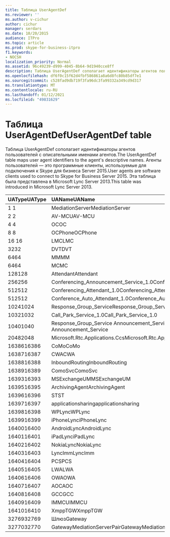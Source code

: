 ```yaml
---
title: Таблица UserAgentDef
ms.reviewer: ''
ms.author: v-cichur
author: cichur
manager: serdars
ms.date: 10/20/2015
audience: ITPro
ms.topic: article
ms.prod: skype-for-business-itpro
f1.keywords:
- NOCSH
localization_priority: Normal
ms.assetid: 96c49239-d999-4045-8b64-9d1940cce8ff
description: Таблица UserAgentDef сополагает идентификаторы агентов пользователей с описательными именами агентов. Агенты пользователей — это программные клиенты, используемые для подключения к Skype для бизнеса Server 2015. Эта таблица была представлена в Microsoft Lync Server 2013.
ms.openlocfilehash: df6f0c15f62d4fbf586861a8a6d8fc80b85df7e1
ms.sourcegitcommit: c528fad9db719f3fa96dc3fa99332a349cd9d317
ms.translationtype: MT
ms.contentlocale: ru-RU
ms.lasthandoff: 01/12/2021
ms.locfileid: "49831629"
---
```

# <a name="useragentdef-table"></a><span data-ttu-id="daeb9-105">Таблица UserAgentDef</span><span class="sxs-lookup"><span data-stu-id="daeb9-105">UserAgentDef table</span></span>
 
<span data-ttu-id="daeb9-106">Таблица UserAgentDef сополагает идентификаторы агентов пользователей с описательными именами агентов.</span><span class="sxs-lookup"><span data-stu-id="daeb9-106">The UserAgentDef table maps user agent identifiers to the agent's descriptive names.</span></span> <span data-ttu-id="daeb9-107">Агенты пользователей — это программные клиенты, используемые для подключения к Skype для бизнеса Server 2015.</span><span class="sxs-lookup"><span data-stu-id="daeb9-107">User agents are software clients used to connect to Skype for Business Server 2015.</span></span> <span data-ttu-id="daeb9-108">Эта таблица была представлена в Microsoft Lync Server 2013.</span><span class="sxs-lookup"><span data-stu-id="daeb9-108">This table was introduced in Microsoft Lync Server 2013.</span></span>
  
|<span data-ttu-id="daeb9-109">**UAType**</span><span class="sxs-lookup"><span data-stu-id="daeb9-109">**UAType**</span></span>|<span data-ttu-id="daeb9-110">**UAName**</span><span class="sxs-lookup"><span data-stu-id="daeb9-110">**UAName**</span></span>|<span data-ttu-id="daeb9-111">**UACategory**</span><span class="sxs-lookup"><span data-stu-id="daeb9-111">**UACategory**</span></span>|
|:-----|:-----|:-----|
|<span data-ttu-id="daeb9-112">1 </span><span class="sxs-lookup"><span data-stu-id="daeb9-112">1</span></span>  <br/> |<span data-ttu-id="daeb9-113">MediationServer</span><span class="sxs-lookup"><span data-stu-id="daeb9-113">MediationServer</span></span>  <br/> |<span data-ttu-id="daeb9-114">MediationServer</span><span class="sxs-lookup"><span data-stu-id="daeb9-114">MediationServer</span></span>  <br/> |
|<span data-ttu-id="daeb9-115">2 </span><span class="sxs-lookup"><span data-stu-id="daeb9-115">2</span></span>  <br/> |<span data-ttu-id="daeb9-116">AV-MCU</span><span class="sxs-lookup"><span data-stu-id="daeb9-116">AV-MCU</span></span>  <br/> |<span data-ttu-id="daeb9-117">AV-MCU</span><span class="sxs-lookup"><span data-stu-id="daeb9-117">AV-MCU</span></span>  <br/> |
|<span data-ttu-id="daeb9-118">4 </span><span class="sxs-lookup"><span data-stu-id="daeb9-118">4</span></span>  <br/> |<span data-ttu-id="daeb9-119">OC</span><span class="sxs-lookup"><span data-stu-id="daeb9-119">OC</span></span>  <br/> |<span data-ttu-id="daeb9-120">OC</span><span class="sxs-lookup"><span data-stu-id="daeb9-120">OC</span></span>  <br/> |
|<span data-ttu-id="daeb9-121">8 </span><span class="sxs-lookup"><span data-stu-id="daeb9-121">8</span></span>  <br/> |<span data-ttu-id="daeb9-122">OCPhone</span><span class="sxs-lookup"><span data-stu-id="daeb9-122">OCPhone</span></span>  <br/> |<span data-ttu-id="daeb9-123">OCPhone</span><span class="sxs-lookup"><span data-stu-id="daeb9-123">OCPhone</span></span>  <br/> |
|<span data-ttu-id="daeb9-124">16 </span><span class="sxs-lookup"><span data-stu-id="daeb9-124">16</span></span>  <br/> |<span data-ttu-id="daeb9-125">LMC</span><span class="sxs-lookup"><span data-stu-id="daeb9-125">LMC</span></span>  <br/> |<span data-ttu-id="daeb9-126">LMC</span><span class="sxs-lookup"><span data-stu-id="daeb9-126">LMC</span></span>  <br/> |
|<span data-ttu-id="daeb9-127">32</span><span class="sxs-lookup"><span data-stu-id="daeb9-127">32</span></span>  <br/> |<span data-ttu-id="daeb9-128">DVT</span><span class="sxs-lookup"><span data-stu-id="daeb9-128">DVT</span></span>  <br/> |<span data-ttu-id="daeb9-129">DVT</span><span class="sxs-lookup"><span data-stu-id="daeb9-129">DVT</span></span>  <br/> |
|<span data-ttu-id="daeb9-130">64</span><span class="sxs-lookup"><span data-stu-id="daeb9-130">64</span></span>  <br/> |<span data-ttu-id="daeb9-131">MM</span><span class="sxs-lookup"><span data-stu-id="daeb9-131">MM</span></span>  <br/> |<span data-ttu-id="daeb9-132">MM</span><span class="sxs-lookup"><span data-stu-id="daeb9-132">MM</span></span>  <br/> |
|<span data-ttu-id="daeb9-133">64</span><span class="sxs-lookup"><span data-stu-id="daeb9-133">64</span></span>  <br/> |<span data-ttu-id="daeb9-134">MC</span><span class="sxs-lookup"><span data-stu-id="daeb9-134">MC</span></span>  <br/> |<span data-ttu-id="daeb9-135">MM</span><span class="sxs-lookup"><span data-stu-id="daeb9-135">MM</span></span>  <br/> |
|<span data-ttu-id="daeb9-136">128</span><span class="sxs-lookup"><span data-stu-id="daeb9-136">128</span></span>  <br/> |<span data-ttu-id="daeb9-137">Attendant</span><span class="sxs-lookup"><span data-stu-id="daeb9-137">Attendant</span></span>  <br/> |<span data-ttu-id="daeb9-138">Attendant</span><span class="sxs-lookup"><span data-stu-id="daeb9-138">Attendant</span></span>  <br/> |
|<span data-ttu-id="daeb9-139">256</span><span class="sxs-lookup"><span data-stu-id="daeb9-139">256</span></span>  <br/> |<span data-ttu-id="daeb9-140">Conferencing_Announcement_Service_1.0</span><span class="sxs-lookup"><span data-stu-id="daeb9-140">Conferencing_Announcement_Service_1.0</span></span>  <br/> |<span data-ttu-id="daeb9-141">CAS</span><span class="sxs-lookup"><span data-stu-id="daeb9-141">CAS</span></span>  <br/> |
|<span data-ttu-id="daeb9-142">512</span><span class="sxs-lookup"><span data-stu-id="daeb9-142">512</span></span>  <br/> |<span data-ttu-id="daeb9-143">Conferencing_Attendant_1.0</span><span class="sxs-lookup"><span data-stu-id="daeb9-143">Conferencing_Attendant_1.0</span></span>  <br/> |<span data-ttu-id="daeb9-144">CAA</span><span class="sxs-lookup"><span data-stu-id="daeb9-144">CAA</span></span>  <br/> |
|<span data-ttu-id="daeb9-145">512</span><span class="sxs-lookup"><span data-stu-id="daeb9-145">512</span></span>  <br/> |<span data-ttu-id="daeb9-146">Conference_Auto_Attendant_1.0</span><span class="sxs-lookup"><span data-stu-id="daeb9-146">Conference_Auto_Attendant_1.0</span></span>  <br/> |<span data-ttu-id="daeb9-147">CAA</span><span class="sxs-lookup"><span data-stu-id="daeb9-147">CAA</span></span>  <br/> |
|<span data-ttu-id="daeb9-148">1024</span><span class="sxs-lookup"><span data-stu-id="daeb9-148">1024</span></span>  <br/> |<span data-ttu-id="daeb9-149">Response_Group_Service</span><span class="sxs-lookup"><span data-stu-id="daeb9-149">Response_Group_Service</span></span>  <br/> |<span data-ttu-id="daeb9-150">RGS</span><span class="sxs-lookup"><span data-stu-id="daeb9-150">RGS</span></span>  <br/> |
|<span data-ttu-id="daeb9-151">1032</span><span class="sxs-lookup"><span data-stu-id="daeb9-151">1032</span></span>  <br/> |<span data-ttu-id="daeb9-152">Call_Park_Service_1.0</span><span class="sxs-lookup"><span data-stu-id="daeb9-152">Call_Park_Service_1.0</span></span>  <br/> |<span data-ttu-id="daeb9-153">CPS</span><span class="sxs-lookup"><span data-stu-id="daeb9-153">CPS</span></span>  <br/> |
|<span data-ttu-id="daeb9-154">1040</span><span class="sxs-lookup"><span data-stu-id="daeb9-154">1040</span></span>  <br/> |<span data-ttu-id="daeb9-155">Response_Group_Service Announcement_Service</span><span class="sxs-lookup"><span data-stu-id="daeb9-155">Response_Group_Service Announcement_Service</span></span>  <br/> |<span data-ttu-id="daeb9-156">AS</span><span class="sxs-lookup"><span data-stu-id="daeb9-156">AS</span></span>  <br/> |
|<span data-ttu-id="daeb9-157">2048</span><span class="sxs-lookup"><span data-stu-id="daeb9-157">2048</span></span>  <br/> |<span data-ttu-id="daeb9-158">Microsoft.Rtc.Applications.Ccs</span><span class="sxs-lookup"><span data-stu-id="daeb9-158">Microsoft.Rtc.Applications.Ccs</span></span>  <br/> |<span data-ttu-id="daeb9-159">CCS</span><span class="sxs-lookup"><span data-stu-id="daeb9-159">CCS</span></span>  <br/> |
|<span data-ttu-id="daeb9-160">16386</span><span class="sxs-lookup"><span data-stu-id="daeb9-160">16386</span></span>  <br/> |<span data-ttu-id="daeb9-161">CoMo</span><span class="sxs-lookup"><span data-stu-id="daeb9-161">CoMo</span></span>  <br/> |<span data-ttu-id="daeb9-162">CoMo</span><span class="sxs-lookup"><span data-stu-id="daeb9-162">CoMo</span></span>  <br/> |
|<span data-ttu-id="daeb9-163">16387</span><span class="sxs-lookup"><span data-stu-id="daeb9-163">16387</span></span>  <br/> |<span data-ttu-id="daeb9-164">CWA</span><span class="sxs-lookup"><span data-stu-id="daeb9-164">CWA</span></span>  <br/> |<span data-ttu-id="daeb9-165">CWA</span><span class="sxs-lookup"><span data-stu-id="daeb9-165">CWA</span></span>  <br/> |
|<span data-ttu-id="daeb9-166">16388</span><span class="sxs-lookup"><span data-stu-id="daeb9-166">16388</span></span>  <br/> |<span data-ttu-id="daeb9-167">InboundRouting</span><span class="sxs-lookup"><span data-stu-id="daeb9-167">InboundRouting</span></span>  <br/> |<span data-ttu-id="daeb9-168">InboundRouting</span><span class="sxs-lookup"><span data-stu-id="daeb9-168">InboundRouting</span></span>  <br/> |
|<span data-ttu-id="daeb9-169">16389</span><span class="sxs-lookup"><span data-stu-id="daeb9-169">16389</span></span>  <br/> |<span data-ttu-id="daeb9-170">ComoSvc</span><span class="sxs-lookup"><span data-stu-id="daeb9-170">ComoSvc</span></span>  <br/> |<span data-ttu-id="daeb9-171">ComoSvc</span><span class="sxs-lookup"><span data-stu-id="daeb9-171">ComoSvc</span></span>  <br/> |
|<span data-ttu-id="daeb9-172">16393</span><span class="sxs-lookup"><span data-stu-id="daeb9-172">16393</span></span>  <br/> |<span data-ttu-id="daeb9-173">MSExchangeUM</span><span class="sxs-lookup"><span data-stu-id="daeb9-173">MSExchangeUM</span></span>  <br/> |<span data-ttu-id="daeb9-174">ExUM</span><span class="sxs-lookup"><span data-stu-id="daeb9-174">ExUM</span></span>  <br/> |
|<span data-ttu-id="daeb9-175">16395</span><span class="sxs-lookup"><span data-stu-id="daeb9-175">16395</span></span>  <br/> |<span data-ttu-id="daeb9-176">ArchivingAgent</span><span class="sxs-lookup"><span data-stu-id="daeb9-176">ArchivingAgent</span></span>  <br/> |<span data-ttu-id="daeb9-177">ARCHAGENT</span><span class="sxs-lookup"><span data-stu-id="daeb9-177">ARCHAGENT</span></span>  <br/> |
|<span data-ttu-id="daeb9-178">16396</span><span class="sxs-lookup"><span data-stu-id="daeb9-178">16396</span></span>  <br/> |<span data-ttu-id="daeb9-179">ST</span><span class="sxs-lookup"><span data-stu-id="daeb9-179">ST</span></span>  <br/> |<span data-ttu-id="daeb9-180">ST</span><span class="sxs-lookup"><span data-stu-id="daeb9-180">ST</span></span>  <br/> |
|<span data-ttu-id="daeb9-181">16397</span><span class="sxs-lookup"><span data-stu-id="daeb9-181">16397</span></span>  <br/> |<span data-ttu-id="daeb9-182">applicationsharing</span><span class="sxs-lookup"><span data-stu-id="daeb9-182">applicationsharing</span></span>  <br/> |<span data-ttu-id="daeb9-183">ASMCU</span><span class="sxs-lookup"><span data-stu-id="daeb9-183">ASMCU</span></span>  <br/> |
|<span data-ttu-id="daeb9-184">16398</span><span class="sxs-lookup"><span data-stu-id="daeb9-184">16398</span></span>  <br/> |<span data-ttu-id="daeb9-185">WPLync</span><span class="sxs-lookup"><span data-stu-id="daeb9-185">WPLync</span></span>  <br/> |<span data-ttu-id="daeb9-186">WPLync</span><span class="sxs-lookup"><span data-stu-id="daeb9-186">WPLync</span></span>  <br/> |
|<span data-ttu-id="daeb9-187">16399</span><span class="sxs-lookup"><span data-stu-id="daeb9-187">16399</span></span>  <br/> |<span data-ttu-id="daeb9-188">iPhoneLync</span><span class="sxs-lookup"><span data-stu-id="daeb9-188">iPhoneLync</span></span>  <br/> |<span data-ttu-id="daeb9-189">iPhoneLync</span><span class="sxs-lookup"><span data-stu-id="daeb9-189">iPhoneLync</span></span>  <br/> |
|<span data-ttu-id="daeb9-190">16400</span><span class="sxs-lookup"><span data-stu-id="daeb9-190">16400</span></span>  <br/> |<span data-ttu-id="daeb9-191">AndroidLync</span><span class="sxs-lookup"><span data-stu-id="daeb9-191">AndroidLync</span></span>  <br/> |<span data-ttu-id="daeb9-192">AndroidLync</span><span class="sxs-lookup"><span data-stu-id="daeb9-192">AndroidLync</span></span>  <br/> |
|<span data-ttu-id="daeb9-193">16401</span><span class="sxs-lookup"><span data-stu-id="daeb9-193">16401</span></span>  <br/> |<span data-ttu-id="daeb9-194">iPadLync</span><span class="sxs-lookup"><span data-stu-id="daeb9-194">iPadLync</span></span>  <br/> |<span data-ttu-id="daeb9-195">iPadLync</span><span class="sxs-lookup"><span data-stu-id="daeb9-195">iPadLync</span></span>  <br/> |
|<span data-ttu-id="daeb9-196">16402</span><span class="sxs-lookup"><span data-stu-id="daeb9-196">16402</span></span>  <br/> |<span data-ttu-id="daeb9-197">NokiaLync</span><span class="sxs-lookup"><span data-stu-id="daeb9-197">NokiaLync</span></span>  <br/> |<span data-ttu-id="daeb9-198">NokiaLync</span><span class="sxs-lookup"><span data-stu-id="daeb9-198">NokiaLync</span></span>  <br/> |
|<span data-ttu-id="daeb9-199">16403</span><span class="sxs-lookup"><span data-stu-id="daeb9-199">16403</span></span>  <br/> |<span data-ttu-id="daeb9-200">LyncImm</span><span class="sxs-lookup"><span data-stu-id="daeb9-200">LyncImm</span></span>  <br/> |<span data-ttu-id="daeb9-201">LyncImm</span><span class="sxs-lookup"><span data-stu-id="daeb9-201">LyncImm</span></span>  <br/> |
|<span data-ttu-id="daeb9-202">16404</span><span class="sxs-lookup"><span data-stu-id="daeb9-202">16404</span></span>  <br/> |<span data-ttu-id="daeb9-203">PCS</span><span class="sxs-lookup"><span data-stu-id="daeb9-203">PCS</span></span>  <br/> |<span data-ttu-id="daeb9-204">PCS</span><span class="sxs-lookup"><span data-stu-id="daeb9-204">PCS</span></span>  <br/> |
|<span data-ttu-id="daeb9-205">16405</span><span class="sxs-lookup"><span data-stu-id="daeb9-205">16405</span></span>  <br/> |<span data-ttu-id="daeb9-206">LWA</span><span class="sxs-lookup"><span data-stu-id="daeb9-206">LWA</span></span>  <br/> |<span data-ttu-id="daeb9-207">LWA</span><span class="sxs-lookup"><span data-stu-id="daeb9-207">LWA</span></span>  <br/> |
|<span data-ttu-id="daeb9-208">16406</span><span class="sxs-lookup"><span data-stu-id="daeb9-208">16406</span></span>  <br/> |<span data-ttu-id="daeb9-209">OWA</span><span class="sxs-lookup"><span data-stu-id="daeb9-209">OWA</span></span>  <br/> |<span data-ttu-id="daeb9-210">OWA</span><span class="sxs-lookup"><span data-stu-id="daeb9-210">OWA</span></span>  <br/> |
|<span data-ttu-id="daeb9-211">16407</span><span class="sxs-lookup"><span data-stu-id="daeb9-211">16407</span></span>  <br/> |<span data-ttu-id="daeb9-212">AOC</span><span class="sxs-lookup"><span data-stu-id="daeb9-212">AOC</span></span>  <br/> |<span data-ttu-id="daeb9-213">AOC</span><span class="sxs-lookup"><span data-stu-id="daeb9-213">AOC</span></span>  <br/> |
|<span data-ttu-id="daeb9-214">16408</span><span class="sxs-lookup"><span data-stu-id="daeb9-214">16408</span></span>  <br/> |<span data-ttu-id="daeb9-215">GCC</span><span class="sxs-lookup"><span data-stu-id="daeb9-215">GCC</span></span>  <br/> |<span data-ttu-id="daeb9-216">GCC</span><span class="sxs-lookup"><span data-stu-id="daeb9-216">GCC</span></span>  <br/> |
|<span data-ttu-id="daeb9-217">16409</span><span class="sxs-lookup"><span data-stu-id="daeb9-217">16409</span></span>  <br/> |<span data-ttu-id="daeb9-218">IMMCU</span><span class="sxs-lookup"><span data-stu-id="daeb9-218">IMMCU</span></span>  <br/> |<span data-ttu-id="daeb9-219">IMMCU</span><span class="sxs-lookup"><span data-stu-id="daeb9-219">IMMCU</span></span>  <br/> |
|<span data-ttu-id="daeb9-220">16410</span><span class="sxs-lookup"><span data-stu-id="daeb9-220">16410</span></span>  <br/> |<span data-ttu-id="daeb9-221">XmppTGW</span><span class="sxs-lookup"><span data-stu-id="daeb9-221">XmppTGW</span></span>  <br/> |<span data-ttu-id="daeb9-222">XmppGateway</span><span class="sxs-lookup"><span data-stu-id="daeb9-222">XmppGateway</span></span>  <br/> |
|<span data-ttu-id="daeb9-223">32769</span><span class="sxs-lookup"><span data-stu-id="daeb9-223">32769</span></span>  <br/> |<span data-ttu-id="daeb9-224">Шлюз</span><span class="sxs-lookup"><span data-stu-id="daeb9-224">Gateway</span></span>  <br/> |<span data-ttu-id="daeb9-225">Шлюз</span><span class="sxs-lookup"><span data-stu-id="daeb9-225">Gateway</span></span>  <br/> |
|<span data-ttu-id="daeb9-226">32770</span><span class="sxs-lookup"><span data-stu-id="daeb9-226">32770</span></span>  <br/> |<span data-ttu-id="daeb9-227">GatewayMediationServerPair</span><span class="sxs-lookup"><span data-stu-id="daeb9-227">GatewayMediationServerPair</span></span>  <br/> |<span data-ttu-id="daeb9-228">GatewayMediationServerPair</span><span class="sxs-lookup"><span data-stu-id="daeb9-228">GatewayMediationServerPair</span></span>  <br/> |
   

